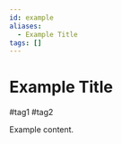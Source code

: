 ```yaml
---
id: example
aliases:
  - Example Title
tags: []
---
```


# Example Title

#tag1 #tag2

Example content.
